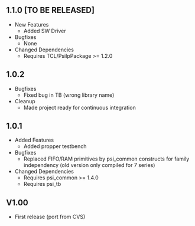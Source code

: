 ## 1.1.0 [TO BE RELEASED]
* New Features
  * Added SW Driver
* Bugfixes
  * None
* Changed Dependencies
  * Requires TCL/PsiIpPackage >= 1.2.0

## 1.0.2
* Bugfixes
  * Fixed bug in TB (wrong library name)
* Cleanup
  * Made project ready for continuous integration

## 1.0.1
* Added Features
  * Added propper testbench
* Bugfixes
  * Replaced FIFO/RAM primitives by psi_common constructs for family independency (old version only compiled for 7 series)
* Changed Dependencies
  * Requires psi_common >= 1.4.0
  * Requires psi_tb

## V1.00
* First release (port from CVS)